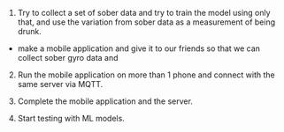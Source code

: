1. Try to collect a set of sober data and try to train the model using only that, and use the variation from sober data as a measurement of being drunk.
- make a mobile application and give it to our friends so that we can collect sober gyro data and

2. Run the mobile application on more than 1 phone and connect with the same server via MQTT.

3. Complete the mobile application and the server.

4. Start testing with ML models.